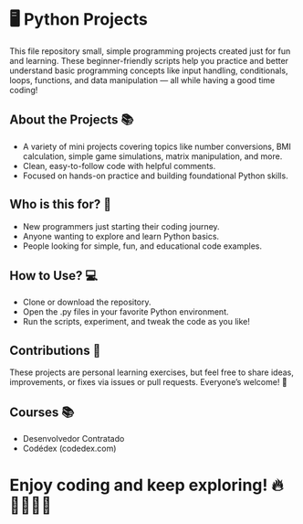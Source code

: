 # 🖥️ Python Projects

This file repository small, simple programming projects created just for fun and learning. These beginner-friendly scripts help you practice and better understand basic programming concepts like input handling, conditionals, loops, functions, and data manipulation — all while having a good time coding!

## About the Projects 📚
- A variety of mini projects covering topics like number conversions, BMI calculation, simple game simulations, matrix manipulation, and more.
- Clean, easy-to-follow code with helpful comments.
- Focused on hands-on practice and building foundational Python skills.

## Who is this for? 🤔
- New programmers just starting their coding journey.
- Anyone wanting to explore and learn Python basics.
- People looking for simple, fun, and educational code examples.

## How to Use? 💻
- Clone or download the repository.
- Open the .py files in your favorite Python environment.
- Run the scripts, experiment, and tweak the code as you like!

## Contributions 🤝
These projects are personal learning exercises, but feel free to share ideas, improvements, or fixes via issues or pull requests. Everyone’s welcome! 🌟

## Courses 📚
- Desenvolvedor Contratado
- Codédex (codedex.com)

# Enjoy coding and keep exploring! 🔥👩‍💻👨‍💻
